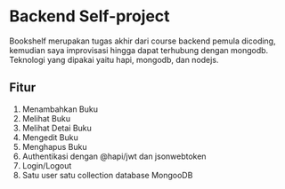 # Backend Self-project
Bookshelf merupakan tugas akhir dari course backend pemula dicoding, kemudian saya improvisasi hingga dapat terhubung dengan mongodb.
Teknologi yang dipakai yaitu hapi, mongodb, dan nodejs.

## Fitur
1. Menambahkan Buku
2. Melihat Buku
3. Melihat Detai Buku
4. Mengedit Buku
5. Menghapus Buku
6. Authentikasi dengan @hapi/jwt dan jsonwebtoken
7. Login/Logout
8. Satu user satu collection database MongooDB
